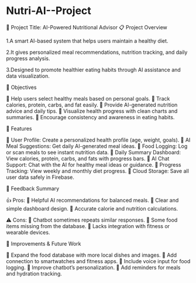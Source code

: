 # Nutri-AI--Project

🧠 Project Title: AI-Powered Nutritional Advisor
📋 Project Overview

1.A smart AI-based system that helps users maintain a healthy diet.

2.It gives personalized meal recommendations, nutrition tracking, and daily progress analysis.

3.Designed to promote healthier eating habits through AI assistance and data visualization.







🎯 Objectives

🍏 Help users select healthy meals based on personal goals.
🍎 Track calories, protein, carbs, and fat easily.
🍊 Provide AI-generated nutrition advice and daily tips.
🍋 Visualize health progress with clean charts and summaries.
🍉 Encourage consistency and awareness in eating habits.







🚀 Features

🍌 User Profile: Create a personalized health profile (age, weight, goals).
🍇 AI Meal Suggestions: Get daily AI-generated meal ideas.
🍓 Food Logging: Log or scan meals to see instant nutrition data.
🍍 Daily Summary Dashboard: View calories, protein, carbs, and fats with progress bars.
🥝 AI Chat Support: Chat with the AI for healthy meal ideas or guidance.
🍒 Progress Tracking: View weekly and monthly diet progress.
🍑 Cloud Storage: Save all user data safely in Firebase.








💬 Feedback Summary

👍 Pros:
🥗 Helpful AI recommendations for balanced meals.
🍱 Clear and simple dashboard design.
🍛 Accurate calorie and nutrition calculations.

⚠️ Cons:
🥯 Chatbot sometimes repeats similar responses.
🍔 Some food items missing from the database.
🥤 Lacks integration with fitness or wearable devices.








🧩 Improvements & Future Work

🍋 Expand the food database with more local dishes and images.
🍎 Add connection to smartwatches and fitness apps.
🍇 Include voice input for food logging.
🍉 Improve chatbot’s personalization.
🍓 Add reminders for meals and hydration tracking.

